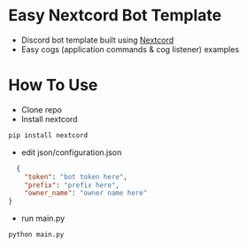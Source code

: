 # Easy Nextcord Bot Template 
+ Discord bot template built using [Nextcord](https://docs.nextcord.dev/en/stable/)
+ Easy cogs (application commands & cog listener) examples

# How To Use
+ Clone repo
+ Install nextcord
```python
pip install nextcord
```
+ edit json/configuration.json
```json
  {
    "token": "bot token here",
    "prefix": "prefix here",
    "owner_name": "owner name here"
}
```
+ run main.py
```python
python main.py
```
  
